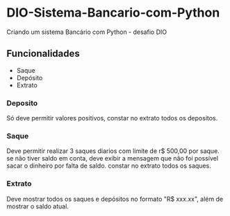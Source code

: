 # DIO-Sistema-Bancario-com-Python

Criando um sistema Bancário com Python - desafio DIO

## Funcionalidades

- Saque
- Depósito
- Extrato

### Deposito

Só deve permitir valores positivos, constar no extrato todos os depositos.

### Saque

Deve permitir realizar 3 saques diarios com limite de r$ 500,00 por saque. se não tiver saldo em conta, deve exibir a mensagem que não foi possível sacar o dinheiro por falta de saldo. constar no extrato todos os saques.

### Extrato

Deve mostrar todos os saques e depósitos no formato "R$ xxx.xx", além de mostrar o saldo atual.
